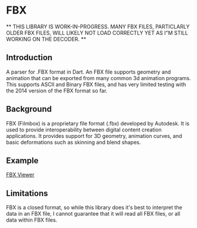 # FBX #

** THIS LIBRARY IS WORK-IN-PROGRESS. MANY FBX FILES, PARTICLARLY OLDER FBX FILES, WILL LIKELY NOT LOAD CORRECTLY YET AS I"M STILL WORKING ON THE DECODER. **

## Introduction ##

A parser for .FBX format in Dart.  An FBX file supports geometry and animation
that can be exported from many common 3d animation programs.  This supports ASCII and Binary FBX files, and has very limited testing with the 2014 version of the FBX format so far.

## Background ##

FBX (Filmbox) is a proprietary file format (.fbx) developed by Autodesk. 
It is used to provide interoperability between digital content creation 
applications. It provides support for 3D geometry, animation curves, and basic deformations such as skinning and blend shapes.

## Example ##

[FBX Viewer](http://brendan-duncan.github.io/dart_fbx/fbx_viewer.html)

## Limitations ##

FBX is a closed format, so while this library does it's best to interpret the
data in an FBX file, I cannot guarantee that it will read all FBX files, or
all data within FBX files.

